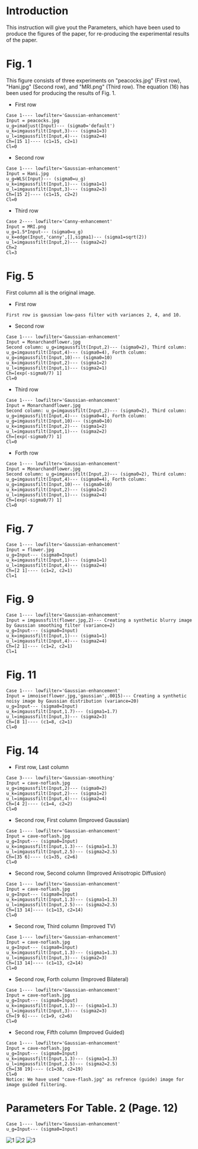 # Introduction

This instruction will give yout the Parameters, which have been used to produce the figures of the paper, for re-producing the experimental results of the paper.

# Fig. 1
This figure consists of three experiments on "peacocks.jpg" (First row), "Hani.jpg" (Second row), and "MRI.png" (Third row). The equation (16) has been used for producing the results of Fig. 1.
- First row
```
Case 1---- lowfilter='Gaussian-enhancement'
Input = peacocks.jpg
u_g=imadjust(Input)--- (sigma0='default')
u_k=imgaussfilt(Input,3)--- (sigma1=3)
u_l=imgaussfilt(Input,4)--- (sigma2=4)
Ch=[15 1]---- (c1=15, c2=1)
Cl=0
````
- Second row
```
Case 1---- lowfilter='Gaussian-enhancement'
Input = Hani.jpg
u_g=WLS(Input)--- (sigma0=u_g)
u_k=imgaussfilt(Input,1)--- (sigma1=1)
u_l=imgaussfilt(Input,3)--- (sigma2=3)
Ch=[15 2]---- (c1=15, c2=2)
Cl=0
```
- Third row
```
Case 2---- lowfilter='Canny-enhancement'
Input = MRI.png
u_g=1.5*Input--- (sigma0=u_g)
u_k=edge(Input,'canny',[],sigma1)--- (sigma1=sqrt(2))
u_l=imgaussfilt(Input,2)--- (sigma2=2)
Ch=2
Cl=3
```

# Fig. 5
First column all is the original image.
- First row
```
First row is gaussian low-pass filter with variances 2, 4, and 10.
```
- Second row
```
Case 1---- lowfilter='Gaussian-enhancement'
Input = Monarchandflower.jpg
Second column: u_g=imgaussfilt(Input,2)--- (sigma0=2), Third column: u_g=imgaussfilt(Input,4)--- (sigma0=4), Forth column: u_g=imgaussfilt(Input,10)--- (sigma0=10)
u_k=imgaussfilt(Input,2)--- (sigma1=2)
u_l=imgaussfilt(Input,1)--- (sigma2=1)
Ch=[exp(-sigma0/7) 1]
Cl=0
```
- Third row
```
Case 1---- lowfilter='Gaussian-enhancement'
Input = Monarchandflower.jpg
Second column: u_g=imgaussfilt(Input,2)--- (sigma0=2), Third column: u_g=imgaussfilt(Input,4)--- (sigma0=4), Forth column: u_g=imgaussfilt(Input,10)--- (sigma0=10)
u_k=imgaussfilt(Input,2)--- (sigma1=2)
u_l=imgaussfilt(Input,1)--- (sigma2=2)
Ch=[exp(-sigma0/7) 1]
Cl=0
```
- Forth row
```
Case 1---- lowfilter='Gaussian-enhancement'
Input = Monarchandflower.jpg
Second column: u_g=imgaussfilt(Input,2)--- (sigma0=2), Third column: u_g=imgaussfilt(Input,4)--- (sigma0=4), Forth column: u_g=imgaussfilt(Input,10)--- (sigma0=10)
u_k=imgaussfilt(Input,2)--- (sigma1=2)
u_l=imgaussfilt(Input,1)--- (sigma2=4)
Ch=[exp(-sigma0/7) 1]
Cl=0
```
# Fig. 7
```
Case 1---- lowfilter='Gaussian-enhancement'
Input = flower.jpg
u_g=Input--- (sigma0=Input)
u_k=imgaussfilt(Input,1)--- (sigma1=1)
u_l=imgaussfilt(Input,4)--- (sigma2=4)
Ch=[2 1]---- (c1=2, c2=1)
Cl=1
```
# Fig. 9
```
Case 1---- lowfilter='Gaussian-enhancement'
Input = imgaussfilt(flower.jpg,2)--- Creating a synthetic blurry image by Gaussian smoothing filter (variance=2)
u_g=Input--- (sigma0=Input)
u_k=imgaussfilt(Input,1)--- (sigma1=1)
u_l=imgaussfilt(Input,4)--- (sigma2=4)
Ch=[2 1]---- (c1=2, c2=1)
Cl=1
```
# Fig. 11
```
Case 1---- lowfilter='Gaussian-enhancement'
Input = imnoise(flower.jpg,'gaussian',.0015)--- Creating a synthetic noisy image by Gaussian distribution (variance=20)
u_g=Input--- (sigma0=Input)
u_k=imgaussfilt(Input,1.7)--- (sigma1=1.7)
u_l=imgaussfilt(Input,3)--- (sigma2=3)
Ch=[8 1]---- (c1=8, c2=1)
Cl=0
```
# Fig. 14
- First row, Last column
```
Case 3---- lowfilter='Gaussian-smoothing'
Input = cave-noflash.jpg
u_g=imgaussfilt(Input,2)--- (sigma0=2)
u_k=imgaussfilt(Input,2)--- (sigma1=2)
u_l=imgaussfilt(Input,4)--- (sigma2=4)
Ch=[4 2]---- (c1=4, c2=2)
Cl=0
```
- Second row, First column (Improved Gaussian)
```
Case 1---- lowfilter='Gaussian-enhancement'
Input = cave-noflash.jpg
u_g=Input--- (sigma0=Input)
u_k=imgaussfilt(Input,1.3)--- (sigma1=1.3)
u_l=imgaussfilt(Input,2.5)--- (sigma2=2.5)
Ch=[35 6]---- (c1=35, c2=6)
Cl=0
```
- Second row, Second column (Improved Anisotropic Diffusion)
```
Case 1---- lowfilter='Gaussian-enhancement'
Input = cave-noflash.jpg
u_g=Input--- (sigma0=Input)
u_k=imgaussfilt(Input,1.3)--- (sigma1=1.3)
u_l=imgaussfilt(Input,2.5)--- (sigma2=2.5)
Ch=[13 14]---- (c1=13, c2=14)
Cl=0
```
- Second row, Third column (Improved TV)
```
Case 1---- lowfilter='Gaussian-enhancement'
Input = cave-noflash.jpg
u_g=Input--- (sigma0=Input)
u_k=imgaussfilt(Input,1.3)--- (sigma1=1.3)
u_l=imgaussfilt(Input,3)--- (sigma2=3)
Ch=[13 14]---- (c1=13, c2=14)
Cl=0
```
- Second row, Forth column (Improved Bilateral)
```
Case 1---- lowfilter='Gaussian-enhancement'
Input = cave-noflash.jpg
u_g=Input--- (sigma0=Input)
u_k=imgaussfilt(Input,1.3)--- (sigma1=1.3)
u_l=imgaussfilt(Input,3)--- (sigma2=3)
Ch=[9 6]---- (c1=9, c2=6)
Cl=0
```
- Second row, Fifth column (Improved Guided)
```
Case 1---- lowfilter='Gaussian-enhancement'
Input = cave-noflash.jpg
u_g=Input--- (sigma0=Input)
u_k=imgaussfilt(Input,1.3)--- (sigma1=1.3)
u_l=imgaussfilt(Input,2.5)--- (sigma2=2.5)
Ch=[38 19]---- (c1=38, c2=19)
Cl=0
Notice: We have used "cave-flash.jpg" as refrence (guide) image for image guided filtering.
```
# Parameters For Table. 2 (Page. 12)
```
Case 1---- lowfilter='Gaussian-enhancement'
u_g=Input--- (sigma0=Input)
```
![1](https://pasteboard.co/IKd6qmJ.jpg)
![2](https://pasteboard.co/IKd6qmJ.jpg)
![3](https://pasteboard.co/IKd6qmJ.jpg)
